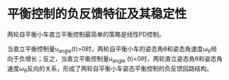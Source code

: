 # 平衡控制的负反馈特征及其稳定性

两轮自平衡小车直立平衡控制最简单的策略是线性PD控制。

当直立平衡控制量u<sub>angle</sub>(t)>0时，两轮自平衡小车的姿态角θ和姿态角速度ω<sub>θ</sub>倾向于负增长；反之，当直立平衡控制量u<sub>angle</sub> (t)<0时，两轮直立姿态角θ和姿态角速度ω<sub>θ</sub>反向的关系，形成了两轮自平衡小车姿态平衡控制的负反馈回路结构。



